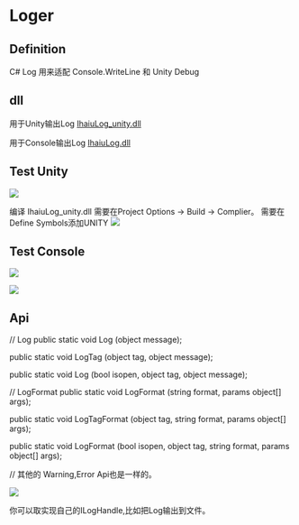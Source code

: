 # Loger
## Definition
C# Log 用来适配 Console.WriteLine 和 Unity Debug

## dll
用于Unity输出Log <a href="https://github.com/ihaiucom/ihaiu.Loger/blob/master/IhaiuLog/IhaiuLog/bin/Release/IhaiuLog_unity.dll" target="_bank">IhaiuLog_unity.dll</a> 

用于Console输出Log <a href="https://github.com/ihaiucom/ihaiu.Loger/blob/master/IhaiuLog/IhaiuLog/bin/Release/IhaiuLog.dll" target="_bank">IhaiuLog.dll</a>


## Test Unity
![](https://github.com/ihaiucom/ihaiu.Loger/blob/master/Test/doc/ihaiu.loger_unity.jpg?raw=true) 


编译 IhaiuLog_unity.dll 需要在Project Options -> Build -> Complier。 需要在Define Symbols添加UNITY
![](https://github.com/ihaiucom/ihaiu.Loger/blob/master/Test/doc/ihaiu.loger_unity_complier.jpg?raw=true) 



## Test Console
![](https://github.com/ihaiucom/ihaiu.Loger/blob/master/Test/doc/ihaiu.loger_console_1.png) 


![](https://github.com/ihaiucom/ihaiu.Loger/blob/master/Test/doc/ihaiu.loger_console_2.jpg) 



## Api

// Log
public static void Log					(object message);

public static void LogTag				(object tag, 	object message);

public static void Log					(bool 	isopen, object tag, 	object message);




// LogFormat
public static void LogFormat 			(string format, params object[] args);

public static void LogTagFormat 		(object tag, string format, params object[] args);

public static void LogFormat 			(bool isopen, object tag, string format, params object[] args);


// 其他的 Warning,Error Api也是一样的。




![](https://github.com/ihaiucom/ihaiu.Loger/blob/master/Test/doc/ihaiu.Loger.png?raw=true) 

你可以取实现自己的ILogHandle,比如把Log输出到文件。